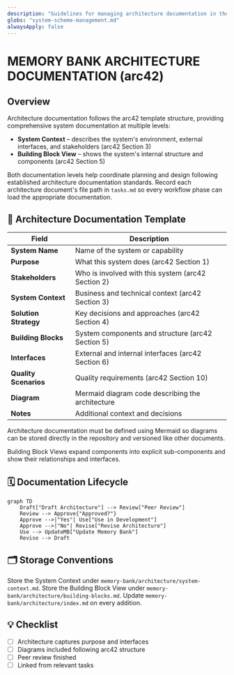 ```yaml
---
description: "Guidelines for managing architecture documentation in the Memory Bank using arc42"
globs: "system-scheme-management.md"
alwaysApply: false
---
```

# MEMORY BANK ARCHITECTURE DOCUMENTATION (arc42)

## Overview
Architecture documentation follows the arc42 template structure, providing comprehensive system documentation at multiple levels:

* **System Context** – describes the system's environment, external interfaces, and stakeholders (arc42 Section 3)
* **Building Block View** – shows the system's internal structure and components (arc42 Section 5)

Both documentation levels help coordinate planning and design following established architecture documentation standards.
Record each architecture document's file path in `tasks.md` so every workflow phase can load the appropriate documentation.

## 📁 Architecture Documentation Template
| Field | Description |
|-------|-------------|
| **System Name** | Name of the system or capability |
| **Purpose** | What this system does (arc42 Section 1) |
| **Stakeholders** | Who is involved with this system (arc42 Section 2) |
| **System Context** | Business and technical context (arc42 Section 3) |
| **Solution Strategy** | Key decisions and approaches (arc42 Section 4) |
| **Building Blocks** | System components and structure (arc42 Section 5) |
| **Interfaces** | External and internal interfaces (arc42 Section 6) |
| **Quality Scenarios** | Quality requirements (arc42 Section 10) |
| **Diagram** | Mermaid diagram code describing the architecture |
| **Notes** | Additional context and decisions |

Architecture documentation must be defined using Mermaid so diagrams can be stored directly in the repository and versioned like other documents.

Building Block Views expand components into explicit sub-components and show their relationships and interfaces.

## 🗓️ Documentation Lifecycle
```mermaid
graph TD
    Draft["Draft Architecture"] --> Review["Peer Review"]
    Review --> Approve{"Approved?"}
    Approve -->|"Yes"| Use["Use in Development"]
    Approve -->|"No"| Revise["Revise Architecture"]
    Use --> UpdateMB["Update Memory Bank"]
    Revise --> Draft
```

## 🗂️ Storage Conventions
Store the System Context under `memory-bank/architecture/system-context.md`.
Store the Building Block View under `memory-bank/architecture/building-blocks.md`.
Update `memory-bank/architecture/index.md` on every addition.

## 💡 Checklist
* [ ] Architecture captures purpose and interfaces
* [ ] Diagrams included following arc42 structure
* [ ] Peer review finished
* [ ] Linked from relevant tasks
